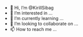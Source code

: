 - 👋 Hi, I’m @KirillSibag
- 👀 I’m interested in ...
- 🌱 I’m currently learning ...
- 💞️ I’m looking to collaborate on ...
- 📫 How to reach me ...

<!---
KirillSibag/KirillSibag is a ✨ special ✨ repository because its `README.md` (this file) appears on your GitHub profile.
You can click the Preview link to take a look at your changes.
--->
